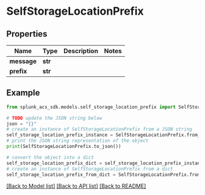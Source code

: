 # SelfStorageLocationPrefix


## Properties

Name | Type | Description | Notes
------------ | ------------- | ------------- | -------------
**message** | **str** |  | 
**prefix** | **str** |  | 

## Example

```python
from splunk_acs_sdk.models.self_storage_location_prefix import SelfStorageLocationPrefix

# TODO update the JSON string below
json = "{}"
# create an instance of SelfStorageLocationPrefix from a JSON string
self_storage_location_prefix_instance = SelfStorageLocationPrefix.from_json(json)
# print the JSON string representation of the object
print(SelfStorageLocationPrefix.to_json())

# convert the object into a dict
self_storage_location_prefix_dict = self_storage_location_prefix_instance.to_dict()
# create an instance of SelfStorageLocationPrefix from a dict
self_storage_location_prefix_from_dict = SelfStorageLocationPrefix.from_dict(self_storage_location_prefix_dict)
```
[[Back to Model list]](../README.md#documentation-for-models) [[Back to API list]](../README.md#documentation-for-api-endpoints) [[Back to README]](../README.md)


